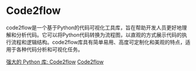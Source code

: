 # Code2flow

<show-structure depth="2"/>

code2flow是一个基于Python的代码可视化工具库，旨在帮助开发人员更好地理解和分析代码。它可以将Python代码转换为流程图，以直观的方式展示代码的执行流程和逻辑结构。code2flow库具有简单易用、高度可定制化和美观的特点，适用于各种代码分析和可视化任务。

<seealso>
<category ref="ref_docs">
    <a href="https://mp.weixin.qq.com/s/kP26p4vGz4VzmE27IX47uQ">强大的 Python 库: Code2flow</a>
</category>
<category ref="ref_github">
    <a href="https://github.com/scottrogowski/code2flow">Code2flow</a>
</category>
<category ref="ref_issues"></category>
<category ref="ref_hf"></category>
<category ref="ref_ms"></category>
</seealso>